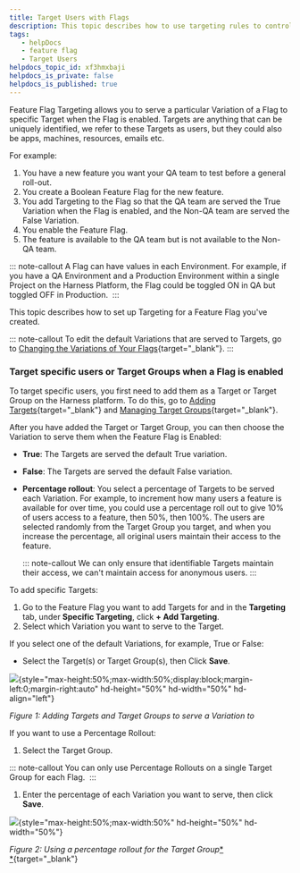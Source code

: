 ```yaml
---
title: Target Users with Flags
description: This topic describes how to use targeting rules to control variations that you want to serve to your users.
tags: 
   - helpDocs
   - feature flag
   - Target Users
helpdocs_topic_id: xf3hmxbaji
helpdocs_is_private: false
helpdocs_is_published: true
---
```


Feature Flag Targeting allows you to serve a particular Variation of a
Flag to specific Target when the Flag is enabled. Targets are anything
that can be uniquely identified, we refer to these Targets as users, but
they could also be apps, machines, resources, emails etc. 

For example:

1.  You have a new feature you want your QA team to test before a
    general roll-out.
2.  You create a Boolean Feature Flag for the new feature.
3.  You add Targeting to the Flag so that the QA team are served the
    True Variation when the Flag is enabled, and the Non-QA team are
    served the False Variation. 
4.  You enable the Feature Flag. 
5.  The feature is available to the QA team but is not available to the
    Non-QA team.  

::: note-callout
A Flag can have values in each Environment. For example, if you have a
QA Environment and a Production Environment within a single Project on
the Harness Platform, the Flag could be toggled ON in QA but toggled OFF
in Production. 
:::

This topic describes how to set up Targeting for a Feature Flag you've
created. 

::: note-callout
To edit the default Variations that are served to Targets, go to
[Changing the Variations of Your
Flags](../update-feature-flags/manage-variations.md){target="_blank"}.
:::

### Target specific users or Target Groups when a Flag is enabled

To target specific users, you first need to add them as a Target or
Target Group on the Harness platform. To do this, go to [Adding
Targets](add-targets.md){target="_blank"} and [Managing
Target Groups](add-target-groups.md){target="_blank"}. 

After you have added the Target or Target Group, you can then choose the
Variation to serve them when the Feature Flag is Enabled:

-   **True**: The Targets are served the default True variation.
-   **False**: The Targets are served the default False variation.
-   **Percentage rollout**: You select a percentage of Targets to be
    served each Variation. For example, to increment how many users a
    feature is available for over time, you could use a percentage roll
    out to give 10% of users access to a feature, then 50%, then 100%.
    The users are selected randomly from the Target Group you target,
    and when you increase the percentage, all original users maintain
    their access to the feature. 

    ::: note-callout
    We can only ensure that identifiable Targets maintain their access,
    we can\'t maintain access for anonymous users.
    :::

To add specific Targets: 

1.  Go to the Feature Flag you want to add Targets for and in the
    **Targeting** tab, under **Specific Targeting**, click **+ Add
    Targeting**.
2.  Select which Variation you want to serve to the Target.

If you select one of the default Variations, for example, True or False:

-   Select the Target(s) or Target Group(s), then Click **Save**.

![](https://files.helpdocs.io/kw8ldg1itf/articles/xf3hmxbaji/1657801967037/6-dmgi-6-k-cbcz-84-tcb-2-b-8-k-wy-yit-0-lm-12-c-u-8-qhs-5-pa-u-9-vg-mcfi-559-rx-g-2-g-3-jc-9-i-3-ax-6-s-6-dm-rl-7-x-o-91-al-qij-qesu-r-0-rh-3-bj-ad-7-nz-ua-4-lz-yr-5-q-2-d-kefck-edh-bvge-8-v-ndtl-gv-pn-9-y-cfw-7-tq-zjs-eg){style="max-height:50%;max-width:50%;display:block;margin-left:0;margin-right:auto"
hd-height="50%" hd-width="50%" hd-align="left"}

*Figure 1: Adding Targets and Target Groups to serve a Variation to*

If you want to use a Percentage Rollout:

1.  Select the Target Group.

::: note-callout
You can only use Percentage Rollouts on a single Target Group for each
Flag. 
:::

1.  Enter the percentage of each Variation you want to serve, then click
    **Save**.

![](https://files.helpdocs.io/kw8ldg1itf/articles/xf3hmxbaji/1657801873792/uidb-21-dgq-us-y-5-b-pg-ddo-ow-3-o-x-eq-xdgkjrgu-9-ya-yxs-ikw-e-32-hk-fe-2-x-9-fsdgz-p-bqkl-3-yvnd-sy-aqxzioaea-qk-qtml-dzhe-hed-61-x-lzu-osgss-as-pz-rbcj-7-f-dcc-9-hqf-i-9-rof-7-xlk-xb-6-w-knys-5-jma){style="max-height:50%;max-width:50%"
hd-height="50%" hd-width="50%"}

*Figure 2: Using a percentage rollout for the Target Group*[*\
*](../update-feature-flags/manage-variations.md){target="_blank"}
